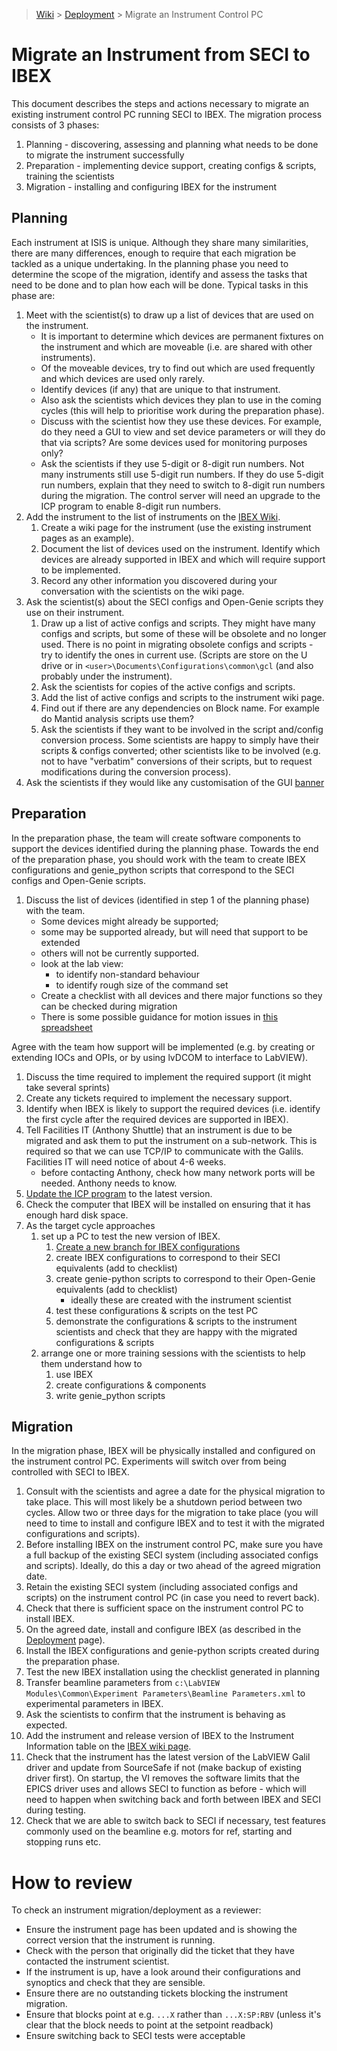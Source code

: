 > [Wiki](Home) > [Deployment](Deployment) > Migrate an Instrument Control PC

# Migrate an Instrument from SECI to IBEX

This document describes the steps and actions necessary to migrate an existing instrument control PC running SECI to IBEX. The migration process consists of 3 phases:

1. Planning - discovering, assessing and planning what needs to be done to migrate the instrument successfully
1. Preparation - implementing device support, creating configs & scripts, training the scientists
1. Migration - installing and configuring IBEX for the instrument

## Planning

Each instrument at ISIS is unique.  Although they share many similarities, there are many differences, enough to require that each migration be tackled as a unique undertaking.  In the planning phase you need to determine the scope of the migration, identify and assess the tasks that need to be done and to plan how each will be done.  Typical tasks in this phase are:

1. Meet with the scientist(s) to draw up a list of devices that are used on the instrument.  
   * It is important to determine which devices are permanent fixtures on the instrument and which are moveable (i.e. are shared with other instruments).
   * Of the moveable devices, try to find out which are used frequently and which devices are used only rarely.
   * Identify devices (if any) that are unique to that instrument.
   * Also ask the scientists which devices they plan to use in the coming cycles (this will help to prioritise work during the preparation phase).
   * Discuss with the scientist how they use these devices.  For example, do they need a GUI to view and set device parameters or will they do that via scripts?  Are some devices used for monitoring purposes only?
   * Ask the scientists if they use 5-digit or 8-digit run numbers.  Not many instruments still use 5-digit run numbers.  If they do use 5-digit run numbers, explain that they need to switch to 8-digit run numbers during the migration.  The control server will need an upgrade to the ICP program to enable 8-digit run numbers.  
1. Add the instrument to the list of instruments on the [IBEX Wiki](https://github.com/ISISComputingGroup/IBEX/wiki).
   1. Create a wiki page for the instrument (use the existing instrument pages as an example).
   1. Document the list of devices used on the instrument.  Identify which devices are already supported in IBEX and which will require support to be implemented.
   1. Record any other information you discovered during your conversation with the scientists on the wiki page.
1. Ask the scientist(s) about the SECI configs and Open-Genie scripts they use on their instrument.  
   1. Draw up a list of active configs and scripts.  They might have many configs and scripts, but some of these will be obsolete and no longer used.  There is no point in migrating obsolete configs and scripts - try to identify the ones in current use. (Scripts are store on the U drive or in `<user>\Documents\Configurations\common\gcl` (and also probably under the instrument).
   1. Ask the scientists for copies of the active configs and scripts.  
   1. Add the list of active configs and scripts to the instrument wiki page.
   1. Find out if there are any dependencies on Block name. For example do Mantid analysis scripts use them?
   1. Ask the scientists if they want to be involved in the script and/config conversion process.  Some scientists are happy to simply have their scripts & configs converted; other scientists like to be involved (e.g. not to have "verbatim" conversions of their scripts, but to request modifications during the conversion process).
1. Ask the scientists if they would like any customisation of the GUI [banner](https://github.com/ISISComputingGroup/ibex_developers_manual/wiki/Spangle-banner)

## Preparation

In the preparation phase, the team will create software components to support the devices identified during the planning phase.  Towards the end of the preparation phase, you should work with the team to create IBEX configurations and genie_python scripts that correspond to the SECI configs and Open-Genie scripts.

1. Discuss the list of devices (identified in step 1 of the planning phase) with the team.  
   * Some devices might already be supported; 
   * some may be supported already, but will need that support to be extended 
   * others will not be currently supported.  
   * look at the lab view:
       * to identify non-standard behaviour
       * to identify rough size of the command set
   * Create a checklist with all devices and there major functions so they can be checked during migration
   * There is some possible guidance for motion issues in [this spreadsheet](http://www.facilities.rl.ac.uk/isis/computing/ICPdiscussions/galil%20gotchas.xlsx)

Agree with the team how support will be implemented (e.g. by creating or extending IOCs and OPIs, or by using lvDCOM to interface to LabVIEW).
1. Discuss the time required to implement the required support (it might take several sprints)
1. Create any tickets required to implement the necessary support.
1. Identify when IBEX is likely to support the required devices (i.e. identify the first cycle after the required devices are supported in IBEX).
1. Tell Facilities IT (Anthony Shuttle) that an instrument is due to be migrated and ask them to put the instrument on a sub-network.  This is required so that we can use TCP/IP to communicate with the Galils.  Facilities IT will need notice of about 4-6 weeks.
   * before contacting Anthony, check how many network ports will be needed.  Anthony needs to know.
1. [Update the ICP program](https://github.com/ISISComputingGroup/ibex_developers_manual/wiki/Upgrade-ISISICP) to the latest version.
1. Check the computer that IBEX will be installed on ensuring that it has enough hard disk space.
1. As the target cycle approaches
   1. set up a PC to test the new version of IBEX.
      1. [Create a new branch for IBEX configurations](https://github.com/ISISComputingGroup/ibex_developers_manual/wiki/Creating-a-new-branch-for-IBEX-configurations)
      1. create IBEX configurations to correspond to their SECI equivalents (add to checklist)
      1. create genie-python scripts to correspond to their Open-Genie equivalents (add to checklist)
            - ideally these are created with the instrument scientist
      1. test these configurations & scripts on the test PC
      1. demonstrate the configurations & scripts to the instrument scientists and check that they are happy with the migrated configurations & scripts
   1. arrange one or more training sessions with the scientists to help them understand how to 
      1. use IBEX
      1. create configurations & components
      1. write genie_python scripts 

## Migration

In the migration phase, IBEX will be physically installed and configured on the instrument control PC.  Experiments will switch over from being controlled with SECI to IBEX.

1. Consult with the scientists and agree a date for the physical migration to take place.  This will most likely be a shutdown period between two cycles.  Allow two or three days for the migration to take place (you will need to time to install and configure IBEX and to test it with the migrated configurations and scripts).
1. Before installing IBEX on the instrument control PC, make sure you have a full backup of the existing SECI system (including associated configs and scripts).  Ideally, do this a day or two ahead of the agreed migration date.
1. Retain the existing SECI system (including associated configs and scripts) on the instrument control PC (in case you need to revert back).
1. Check that there is sufficient space on the instrument control PC to install IBEX.
1. On the agreed date, install and configure IBEX (as described in the [Deployment](Deployment) page).
1. Install the IBEX configurations and genie-python scripts created during the preparation phase.
1. Test the new IBEX installation using the checklist generated in planning
1. Transfer beamline parameters from `c:\LabVIEW Modules\Common\Experiment Parameters\Beamline Parameters.xml` to experimental parameters in IBEX.
1. Ask the scientists to confirm that the instrument is behaving as expected.
1. Add the instrument and release version of IBEX to the Instrument Information table on the [IBEX wiki page](https://github.com/ISISComputingGroup/IBEX/wiki).
1. Check that the instrument has the latest version of the LabVIEW Galil driver and update from SourceSafe if not (make backup of existing driver first).  On startup, the VI removes the software limits that the EPICS driver uses and allows SECI to function as before - which will need to happen when switching back and forth between IBEX and SECI during testing.
1. Check that we are able to switch back to SECI if necessary, test features commonly used on the beamline e.g. motors for ref, starting and stopping runs etc.

# How to review

To check an instrument migration/deployment as a reviewer:
- Ensure the instrument page has been updated and is showing the correct version that the instrument is running.
- Check with the person that originally did the ticket that they have contacted the instrument scientist.
- If the instrument is up, have a look around their configurations and synoptics and check that they are sensible.
- Ensure there are no outstanding tickets blocking the instrument migration.
- Ensure that blocks point at e.g. `...X` rather than `...X:SP:RBV` (unless it's clear that the block needs to point at the setpoint readback)
- Ensure switching back to SECI tests were acceptable
